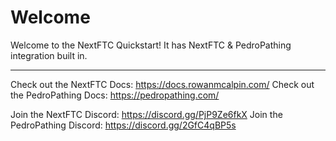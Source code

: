 # Welcome
Welcome to the NextFTC Quickstart! It has NextFTC & PedroPathing integration built in.

---

Check out the NextFTC Docs: <https://docs.rowanmcalpin.com/>
Check out the PedroPathing Docs: <https://pedropathing.com/>

Join the NextFTC Discord: <https://discord.gg/PjP9Ze6fkX>
Join the PedroPathing Discord: <https://discord.gg/2GfC4qBP5s>
